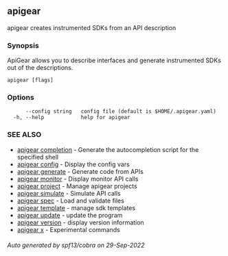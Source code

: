 ## apigear

apigear creates instrumented SDKs from an API description

### Synopsis

ApiGear allows you to describe interfaces and generate instrumented SDKs out of the descriptions.

```
apigear [flags]
```

### Options

```
      --config string   config file (default is $HOME/.apigear.yaml)
  -h, --help            help for apigear
```

### SEE ALSO

* [apigear completion](apigear_completion.md)	 - Generate the autocompletion script for the specified shell
* [apigear config](apigear_cfg.md)	 - Display the config vars
* [apigear generate](apigear_generate.md)	 - Generate code from APIs
* [apigear monitor](apigear_monitor.md)	 - Display monitor API calls
* [apigear project](apigear_project.md)	 - Manage apigear projects
* [apigear simulate](apigear_simulate.md)	 - Simulate API calls
* [apigear spec](apigear_spec.md)	 - Load and validate files
* [apigear template](apigear_template.md)	 - manage sdk templates
* [apigear update](apigear_update.md)	 - update the program
* [apigear version](apigear_version.md)	 - display version information
* [apigear x](apigear_x.md)	 - Experimental commands

###### Auto generated by spf13/cobra on 29-Sep-2022
